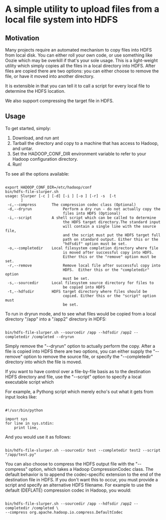 A simple utility to upload files from a local file system into HDFS
===================================================================

## Motivation

Many projects require an automated mechanism to copy files into HDFS from local disk.  You can either
roll your own code, or use something like Oozie which may be overkill if that's your sole usage.
This is a light-weight utility which simply copies all the files in a local directory into HDFS.
After files are copied there are two options:  you can either choose to remove the file, or have it moved
into another directory.

It is extensible in that you can tell it to call a script for every local file to determine the
HDFS location.

We also support compressing the target file in HDFS.

## Usage

To get started, simply:

1. Download, and run ant
2. Tarball the directory and copy to a machine that has access to Hadoop, and untar.
3. Set the HADOOP_CONF_DIR environment variable to refer to your Hadoop configuration directory.
4. Run!

To see all the options available:

<pre><code>
export HADOOP_CONF_DIR=/etc/hadoop/conf
bin/hdfs-file-slurper.sh
usage: Slurper [-c <arg>] [-d] [-i <arg>] [-o <arg>] [-r] -s <arg> [-t
       <arg>]
 -c,--compress <arg>      The compression codec class (Optional)
 -d,--dryrun              Perform a dry run - do not actually copy the
                          files into HDFS (Optional)
 -i,--script <arg>        A shell script which can be called to determine
                          the HDFS target directory.The standard input
                          will contain a single line with the source file,
                          and the script must put the HDFS target full
                          path on standard output. Either this or the
                          "hdfsdif" option must be set.
 -o,--completedir <arg>   Local filesystem completion directory where file
                          is moved after successful copy into HDFS.
                          Either this or the "remove" option must be set.
 -r,--remove              Remove local file after successful copy into
                          HDFS.  Either this or the "completedir" option
                          must be set.
 -s,--sourcedir <arg>     Local filesystem source directory for files to
                          be copied into HDFS
 -t,--hdfsdir <arg>       HDFS target directory where files should be
                          copied. Either this or the "script" option must
                          be set.
</code></pre>

To run in dryrun mode, and to see what files would be copied from a local directory "/app" into a "/app2" directory in HDFS:

<pre><code>
bin/hdfs-file-slurper.sh --sourcedir /app --hdfsdir /app2 --completedir /completed --dryrun
</code></pre>

Simply remove the "--dryrun" option to actually perform the copy.  After a file is copied into HDFS there are two options,
you can either supply the "--remove" option to remove the source file, or specify the "--completedir" directory into which
the file is moved.

If you want to have control over a file-by-file basis as to the destination HDFS directory and file, use the
"--script" option to specify a local executable script which

For example, a Pythong script which merely echo's out what it gets from input looks like:

<pre><code>
#!/usr/bin/python

import sys
for line in sys.stdin:
    print line,
</code></pre>

And you would use it as follows:

<pre><code>
bin/hdfs-file-slurper.sh --sourcedir test --completedir test2 --script "/app/test.py"
</code></pre>

You can also choose to compress the HDFS output file with the "--compress" option, which takes a Hadoop CompressionCodec
class.  The default behavior is to append the codec-specific extension to the end of the destination file in HDFS.  If
you don't want this to occur, you must provide a script and specify an alternative HDFS filename.
For example to use the default (DEFLATE) compression codec in Hadoop, you would:

<pre><code>
bin/hdfs-file-slurper.sh --sourcedir /app --hdfsdir /app2 --completedir /completed \
--compress org.apache.hadoop.io.compress.DefaultCodec
</code></pre>
